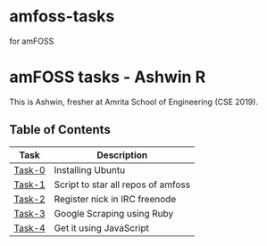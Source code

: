 # amfoss-tasks
for amFOSS

# amFOSS tasks - Ashwin R 
This is Ashwin, fresher at Amrita School of Engineering (CSE 2019). 

## Table of Contents


| Task | Description |
| --- | --- |
| <a href="https://github.com/dudeRAH/amfoss-tasks/tree/main/Task-0">Task-0</a> | Installing Ubuntu |
| <a href="https://github.com/dudeRAH/amfoss-tasks/tree/main/Task-1">Task-1</a> | Script to star all repos of amfoss |
| <a href="https://github.com/dudeRAH/amfoss-tasks/tree/main/Task-2">Task-2</a> | Register nick in IRC freenode |
| <a href="https://github.com/dudeRAH/amfoss-tasks/tree/main/Task-3">Task-3</a> | Google Scraping using Ruby|
| <a href="https://github.com/dudeRAH/amfoss-tasks/tree/main/Task-4">Task-4</a> | Get it using JavaScript  |
